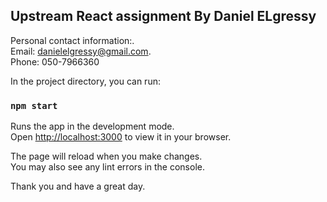 


## Upstream React assignment By Daniel ELgressy 
Personal contact information:.\
Email: danielelgressy@gmail.com.\
Phone: 050-7966360

In the project directory, you can run:

### `npm start`

Runs the app in the development mode.\
Open [http://localhost:3000](http://localhost:3000) to view it in your browser.

The page will reload when you make changes.\
You may also see any lint errors in the console.

Thank you and have a great day.

